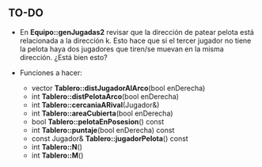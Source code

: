 **TO-DO**
------

* En **Equipo::genJugadas2** revisar que la dirección de patear pelota está relacionada a la dirección k. Esto hace que si el tercer jugador no tiene la pelota haya dos jugadores que tiren/se muevan en la misma dirección. ¿Está bien esto?

* Funciones a hacer:
    + vector<int> **Tablero::distJugadorAlArco**(bool enDerecha)
    + int **Tablero::distPelotaArco**(bool enDerecha)
    + int **Tablero::cercaniaARival**(Jugador&)
    + int **Tablero::areaCubierta**(bool enDerecha)
    + bool **Tablero::pelotaEnPosesion**() const
    + int **Tablero::puntaje**(bool enDerecha) const
    + const Jugador& **Tablero::jugadorPelota**() const
    + int **Tablero::N**()
    + int **Tablero::M**()